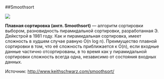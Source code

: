 ##Smoothsort

![](https://upload.wikimedia.org/wikipedia/commons/a/a5/Smoothsort.gif)

**Плавная сортировка (англ. Smoothsort)** — алгоритм сортировки выбором, разновидность пирамидальной сортировки, разработанная Э. Дейкстрой в 1981 году. Как и пирамидальная сортировка, имеет сложность в худшем случае равную O(n log n). Преимущество плавной сортировки в том, что её сложность приближается к O(n), если входные данные частично отсортированы, в то время как у пирамидальной сортировки сложность всегда одна, независимо от состояния входных данных.

Источник: http://www.keithschwarz.com/smoothsort/
